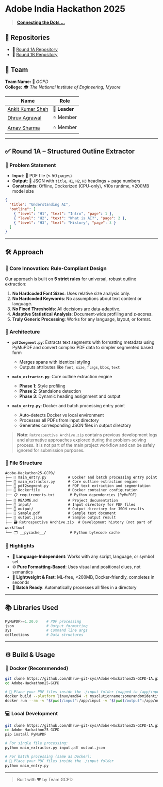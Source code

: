 # Adobe India Hackathon 2025

> [**Connecting the Dots ...**](https://d8it4huxumps7.cloudfront.net/uploads/submissions_case/6874faecd848a_Adobe_India_Hackathon_-_Challenge_Doc.pdf)

## 🔗 Repositories

* 🔹 [Round 1A Repository](https://github.com/dhruv-git-sys/Adobe-Hackathon25-GCPD-1A)
* 🔹 [Round 1B Repository](https://github.com/dhruv-git-sys/Adobe-Hackathon25-GCPD-1B)

## 👥 Team

**Team Name:** 🚀 *GCPD*  
**College:** 🎓 *The National Institute of Engineering, Mysore*

| Name                                                 | Role          |
| ---------------------------------------------------- | ------------- |
| [Ankit Kumar Shah](https://github.com/ankitkrshah30) | **👑 Leader** |
| [Dhruv Agrawal](https://github.com/dhruv-git-sys)    | ⭐ Member      |
| [Arnav Sharma](https://github.com/ArnavSharma2908/)  | ⭐ Member      |

---

## ✅ Round 1A – Structured Outline Extractor

### 🧠 Problem Statement

* **Input**: 📄 PDF file (≤ 50 pages)
* **Output**: 📝 JSON with `title`, `H1`, `H2`, `H3` headings + page numbers
* **Constraints**: Offline, Dockerized (CPU-only), ≤10s runtime, ≤200MB model size

```json
{
  "title": "Understanding AI",
  "outline": [
    { "level": "H1", "text": "Intro", "page": 1 },
    { "level": "H2", "text": "What is AI?", "page": 2 },
    { "level": "H3", "text": "History", "page": 3 }
  ]
}
```

---

## 🛠 Approach

### 🎯 Core Innovation: Rule-Compliant Design

Our approach is built on **5 strict rules** for universal, robust outline extraction:

1. **No Hardcoded Font Sizes**: Uses relative size analysis only.
2. **No Hardcoded Keywords**: No assumptions about text content or language.
3. **No Fixed Thresholds**: All decisions are data-adaptive.
4. **Adaptive Statistical Analysis**: Document-wide profiling and z-scores.
5. **Truly Generic Processing**: Works for any language, layout, or format.

### 🧱 Architecture

* **`pdf2segment.py`**: Extracts text segments with formatting metadata using PyMuPDF and convert complex PDF data to simpler segmented based form

  * Merges spans with identical styling
  * Outputs attributes like `font`, `size`, `flags`, `bbox`, `text`

* **`main_extractor.py`**: Core outline extraction engine

  * **Phase 1**: Style profiling
  * **Phase 2**: Standalone detection 
  * **Phase 3**: Dynamic heading assignment and output

* **`main_entry.py`**: Docker and batch processing entry point

  * Auto-detects Docker vs local environment
  * Processes all PDFs from input directory
  * Generates corresponding JSON files in output directory

> **Note**: `Retrospective Archive.zip` contains previous development logs and alternative approaches explored during the problem-solving process. It is not part of the main project workflow and can be safely ignored for submission purposes.

### 📁 File Structure

```
Adobe-Hackathon25-GCPD/
├── 📄 main_entry.py          # Docker and batch processing entry point
├── 🔧 main_extractor.py      # Core outline extraction engine
├── 📝 pdf2segment.py         # PDF text extraction and segmentation
├── 🐳 Dockerfile             # Docker container configuration
├── 📋 requirements.txt       # Python dependencies (PyMuPDF)
├── 📖 README.md              # Project documentation
├── 📂 input/                 # Input directory for PDF files
├── 📂 output/                # Output directory for JSON results
├── 📄 Sample.pdf             # Sample test document
├── 📄 output.json            # Sample output result
├── 🗃️ Retrospective Archive.zip  # Development history (not part of workflow)
└── 🗂️ __pycache__/           # Python bytecode cache
```


### 🌟 Highlights

* 🚀 **Language-Independent**: Works with any script, language, or symbol set
* ⚙️ **Pure Formatting-Based**: Uses visual and positional clues, not semantics
* 🧠 **Lightweight & Fast**: ML-free, <200MB, Docker-friendly, completes in seconds
* 📁 **Batch Ready**: Automatically processes all files in a directory

---

## 📚 Libraries Used

```python
PyMuPDF>=1.20.0    # PDF processing
json               # Output formatting
sys                # Command line args
collections        # Data structures
```

---

## ⚙️ Build & Usage

### 🐳 Docker (Recommended)

```bash
git clone https://github.com/dhruv-git-sys/Adobe-Hackathon25-GCPD-1A.git
cd Adobe-Hackathon25-GCPD

# 📂 Place your PDF files inside the ./input folder (mapped to /app/input in Docker)
docker build --platform linux/amd64 -t mysolutionname:somerandomidentifier .
docker run --rm -v "$(pwd)/input":/app/input -v "$(pwd)/output":/app/output --network none mysolutionname:somerandomidentifier
```

### 💻 Local Development

```bash
git clone https://github.com/dhruv-git-sys/Adobe-Hackathon25-GCPD-1A.git
cd Adobe-Hackathon25-GCPD
pip install PyMuPDF

# For single file processing:
python main_extractor.py input.pdf output.json

# For batch processing (same as Docker):
# 📂 Place your PDF files inside the ./input folder
python main_entry.py
```

---

> Built with ❤️ by Team GCPD
